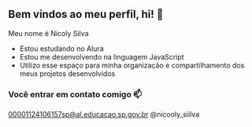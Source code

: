## Bem vindos ao meu perfil, hi! 🖤

Meu nome é Nicoly Silva

- Estou estudando no Alura
- Estou me desenvolvendo na linguagem JavaScript
- Utilizo esse espaço para minha organização e compartilhamento dos meus projetos desenvolvidos

### Você entrar em contato comigo 📫

00001124106157sp@al.educacao.sp.gov.br
@nicooly_siilva
